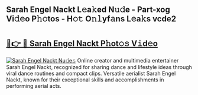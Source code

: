 ## Sarah Engel Nackt L𝚎a𝚔ed N𝚞𝚍e - Part-xog Vi𝚍𝚎o P𝚑𝚘tos - H𝚘𝚝 O𝚗𝚕yf𝚊ns L𝚎a𝚔s vcde2

# <h2><a href="http://kf4hzjy.oniu.top/?m=Sarah+Engel+Nackt">🔗👉 🔴 Sarah Engel Nackt P𝚑ot𝚘𝚜 V𝚒d𝚎o</a></h2>

[![Sarah Engel Nackt Nu𝚍e𝚜](https://i.imgur.com/0qMVB7G.gif)](http://kf4hzjy.oniu.top/?m=Sarah+Engel+Nackt)
Online creator and multimedia entertainer Sarah Engel Nackt, recognized for sharing dance and lifestyle ideas through viral dance routines and compact clips. Versatile aerialist Sarah Engel Nackt, known for their exceptional skills and accomplishments in performing aerial acts.  
